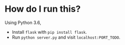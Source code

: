 # How do I run this?

Using Python 3.6, 

- Install `flask` with `pip install flask`.
- Run `python server.py` and visit `localhost:PORT_TODO`.